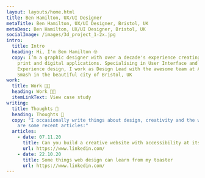 ```yaml
---
layout: layouts/home.html
title: Ben Hamilton, UX/UI Designer
metaTitle: Ben Hamilton, UX/UI Designer, Bristol, UK
metaDesc: Ben Hamilton, UX/UI Designer, Bristol, UK
socialImage: /images/3d_project_1-2x.jpg
intro:
  title: Intro
  heading: Hi, I'm Ben Hamilton 🤓
  copy: I’m a graphic designer with over a decade's experience creating works for
    print and digital applications. Specialising in User Interface and User
    Experience design, I work as Design Lead with the awesome team at Atomic
    Smash in the beautiful city of Bristol, UK
work:
  title: Work 👨‍🍳
  heading: Work 👨‍🍳
  itemLinkText: View case study
writing:
  title: Thoughts 🧠
  heading: Thoughts 🧠
  copy: "I occasionally write things about design, creativity and the web. Here
    are some recent articles:"
  articles:
    - date: 07.11.20
      title: Can you build a creative website with accessibility at its heart?
      url: https://www.linkedin.com/
    - date: 22.10.20
      title: Some things web design can learn from my toaster
      url: https://www.linkedin.com/
---
```

